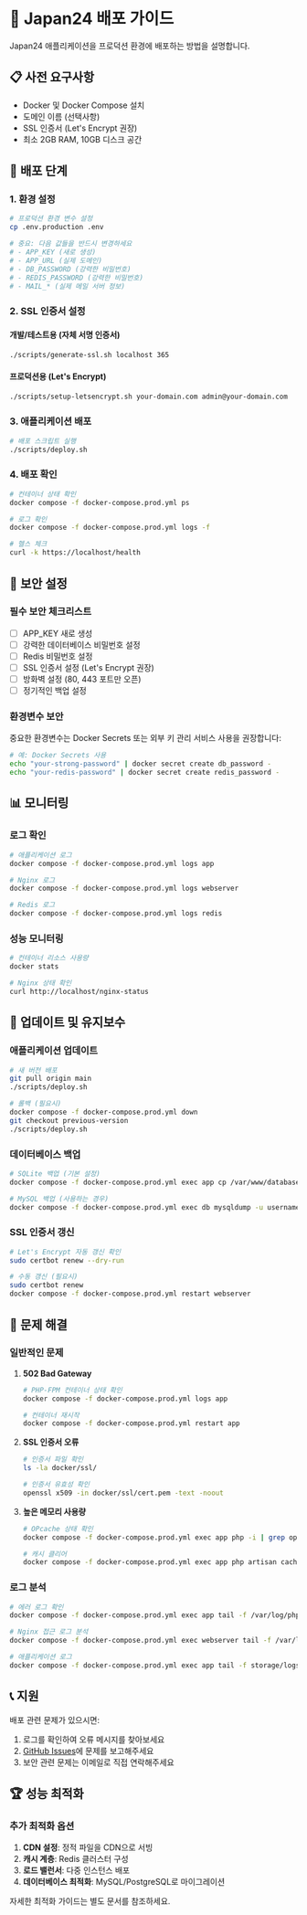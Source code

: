 # 🚀 Japan24 배포 가이드

Japan24 애플리케이션을 프로덕션 환경에 배포하는 방법을 설명합니다.

## 📋 사전 요구사항

- Docker 및 Docker Compose 설치
- 도메인 이름 (선택사항)
- SSL 인증서 (Let's Encrypt 권장)
- 최소 2GB RAM, 10GB 디스크 공간

## 🔧 배포 단계

### 1. 환경 설정

```bash
# 프로덕션 환경 변수 설정
cp .env.production .env

# 중요: 다음 값들을 반드시 변경하세요
# - APP_KEY (새로 생성)
# - APP_URL (실제 도메인)
# - DB_PASSWORD (강력한 비밀번호)
# - REDIS_PASSWORD (강력한 비밀번호)
# - MAIL_* (실제 메일 서버 정보)
```

### 2. SSL 인증서 설정

#### 개발/테스트용 (자체 서명 인증서)
```bash
./scripts/generate-ssl.sh localhost 365
```

#### 프로덕션용 (Let's Encrypt)
```bash
./scripts/setup-letsencrypt.sh your-domain.com admin@your-domain.com
```

### 3. 애플리케이션 배포

```bash
# 배포 스크립트 실행
./scripts/deploy.sh
```

### 4. 배포 확인

```bash
# 컨테이너 상태 확인
docker compose -f docker-compose.prod.yml ps

# 로그 확인
docker compose -f docker-compose.prod.yml logs -f

# 헬스 체크
curl -k https://localhost/health
```

## 🔐 보안 설정

### 필수 보안 체크리스트

- [ ] APP_KEY 새로 생성
- [ ] 강력한 데이터베이스 비밀번호 설정
- [ ] Redis 비밀번호 설정
- [ ] SSL 인증서 설정 (Let's Encrypt 권장)
- [ ] 방화벽 설정 (80, 443 포트만 오픈)
- [ ] 정기적인 백업 설정

### 환경변수 보안

중요한 환경변수는 Docker Secrets 또는 외부 키 관리 서비스 사용을 권장합니다:

```bash
# 예: Docker Secrets 사용
echo "your-strong-password" | docker secret create db_password -
echo "your-redis-password" | docker secret create redis_password -
```

## 📊 모니터링

### 로그 확인
```bash
# 애플리케이션 로그
docker compose -f docker-compose.prod.yml logs app

# Nginx 로그
docker compose -f docker-compose.prod.yml logs webserver

# Redis 로그
docker compose -f docker-compose.prod.yml logs redis
```

### 성능 모니터링
```bash
# 컨테이너 리소스 사용량
docker stats

# Nginx 상태 확인
curl http://localhost/nginx-status
```

## 🔄 업데이트 및 유지보수

### 애플리케이션 업데이트
```bash
# 새 버전 배포
git pull origin main
./scripts/deploy.sh

# 롤백 (필요시)
docker compose -f docker-compose.prod.yml down
git checkout previous-version
./scripts/deploy.sh
```

### 데이터베이스 백업
```bash
# SQLite 백업 (기본 설정)
docker compose -f docker-compose.prod.yml exec app cp /var/www/database/database.sqlite /var/www/storage/backup/

# MySQL 백업 (사용하는 경우)
docker compose -f docker-compose.prod.yml exec db mysqldump -u username -p database_name > backup.sql
```

### SSL 인증서 갱신
```bash
# Let's Encrypt 자동 갱신 확인
sudo certbot renew --dry-run

# 수동 갱신 (필요시)
sudo certbot renew
docker compose -f docker-compose.prod.yml restart webserver
```

## 🚨 문제 해결

### 일반적인 문제

1. **502 Bad Gateway**
   ```bash
   # PHP-FPM 컨테이너 상태 확인
   docker compose -f docker-compose.prod.yml logs app

   # 컨테이너 재시작
   docker compose -f docker-compose.prod.yml restart app
   ```

2. **SSL 인증서 오류**
   ```bash
   # 인증서 파일 확인
   ls -la docker/ssl/

   # 인증서 유효성 확인
   openssl x509 -in docker/ssl/cert.pem -text -noout
   ```

3. **높은 메모리 사용량**
   ```bash
   # OPcache 상태 확인
   docker compose -f docker-compose.prod.yml exec app php -i | grep opcache

   # 캐시 클리어
   docker compose -f docker-compose.prod.yml exec app php artisan cache:clear
   ```

### 로그 분석
```bash
# 에러 로그 확인
docker compose -f docker-compose.prod.yml exec app tail -f /var/log/php_errors.log

# Nginx 접근 로그 분석
docker compose -f docker-compose.prod.yml exec webserver tail -f /var/log/nginx/access.log

# 애플리케이션 로그
docker compose -f docker-compose.prod.yml exec app tail -f storage/logs/laravel.log
```

## 📞 지원

배포 관련 문제가 있으시면:

1. 로그를 확인하여 오류 메시지를 찾아보세요
2. [GitHub Issues](https://github.com/your-repo/issues)에 문제를 보고해주세요
3. 보안 관련 문제는 이메일로 직접 연락해주세요

## 🏆 성능 최적화

### 추가 최적화 옵션

1. **CDN 설정**: 정적 파일을 CDN으로 서빙
2. **캐시 계층**: Redis 클러스터 구성
3. **로드 밸런서**: 다중 인스턴스 배포
4. **데이터베이스 최적화**: MySQL/PostgreSQL로 마이그레이션

자세한 최적화 가이드는 별도 문서를 참조하세요.